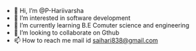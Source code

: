 - 👋 Hi, I’m @P-Hariivarsha
- 👀 I’m interested in software development
- 🌱 I’m currently learning B.E Comuter science and engineering
- 💞️ I’m looking to collaborate on Gthub
- 📫 How to reach me mail id saihari838@gmail.com

<!---
P-Hariivarsha/P-Hariivarsha is a ✨ special ✨ repository because its `README.md` (this file) appears on your GitHub profile.
You can click the Preview link to take a look at your changes.
--->
